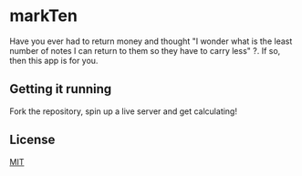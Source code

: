 # markTen

Have you ever had to return money and thought "I wonder what is the least number of notes I can return to them so they have to carry less" ?. If so, then this app is for you.

## Getting it running

Fork the repository, spin up a live server and get calculating!

## License
[MIT](https://choosealicense.com/licenses/mit/)